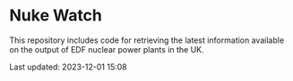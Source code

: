 # Nuke Watch

This repository includes code for retrieving the latest information available on the output of EDF nuclear power plants in the UK.

Last updated: 2023-12-01 15:08